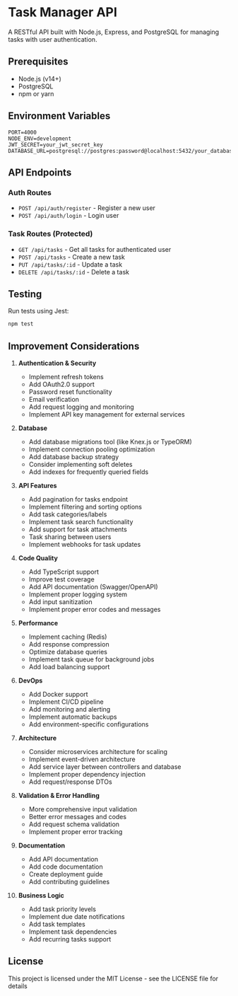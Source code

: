 # Task Manager API

A RESTful API built with Node.js, Express, and PostgreSQL for managing tasks with user authentication.

## Prerequisites

- Node.js (v14+)
- PostgreSQL
- npm or yarn

## Environment Variables

```env
PORT=4000
NODE_ENV=development
JWT_SECRET=your_jwt_secret_key
DATABASE_URL=postgresql://postgres:password@localhost:5432/your_database
```


## API Endpoints

### Auth Routes
- `POST /api/auth/register` - Register a new user
- `POST /api/auth/login` - Login user

### Task Routes (Protected)
- `GET /api/tasks` - Get all tasks for authenticated user
- `POST /api/tasks` - Create a new task
- `PUT /api/tasks/:id` - Update a task
- `DELETE /api/tasks/:id` - Delete a task

## Testing

Run tests using Jest:
```bash
npm test
```

## Improvement Considerations

1. **Authentication & Security**
   - Implement refresh tokens
   - Add OAuth2.0 support
   - Password reset functionality
   - Email verification
   - Add request logging and monitoring
   - Implement API key management for external services

2. **Database**
   - Add database migrations tool (like Knex.js or TypeORM)
   - Implement connection pooling optimization
   - Add database backup strategy
   - Consider implementing soft deletes
   - Add indexes for frequently queried fields

3. **API Features**
   - Add pagination for tasks endpoint
   - Implement filtering and sorting options
   - Add task categories/labels
   - Implement task search functionality
   - Add support for task attachments
   - Task sharing between users
   - Implement webhooks for task updates

4. **Code Quality**
   - Add TypeScript support
   - Improve test coverage
   - Add API documentation (Swagger/OpenAPI)
   - Implement proper logging system
   - Add input sanitization
   - Implement proper error codes and messages

5. **Performance**
   - Implement caching (Redis)
   - Add response compression
   - Optimize database queries
   - Implement task queue for background jobs
   - Add load balancing support

6. **DevOps**
   - Add Docker support
   - Implement CI/CD pipeline
   - Add monitoring and alerting
   - Implement automatic backups
   - Add environment-specific configurations

7. **Architecture**
   - Consider microservices architecture for scaling
   - Implement event-driven architecture
   - Add service layer between controllers and database
   - Implement proper dependency injection
   - Add request/response DTOs

8. **Validation & Error Handling**
   - More comprehensive input validation
   - Better error messages and codes
   - Add request schema validation
   - Implement proper error tracking

9. **Documentation**
   - Add API documentation
   - Add code documentation
   - Create deployment guide
   - Add contributing guidelines

10. **Business Logic**
    - Add task priority levels
    - Implement due date notifications
    - Add task templates
    - Implement task dependencies
    - Add recurring tasks support

## License

This project is licensed under the MIT License - see the LICENSE file for details